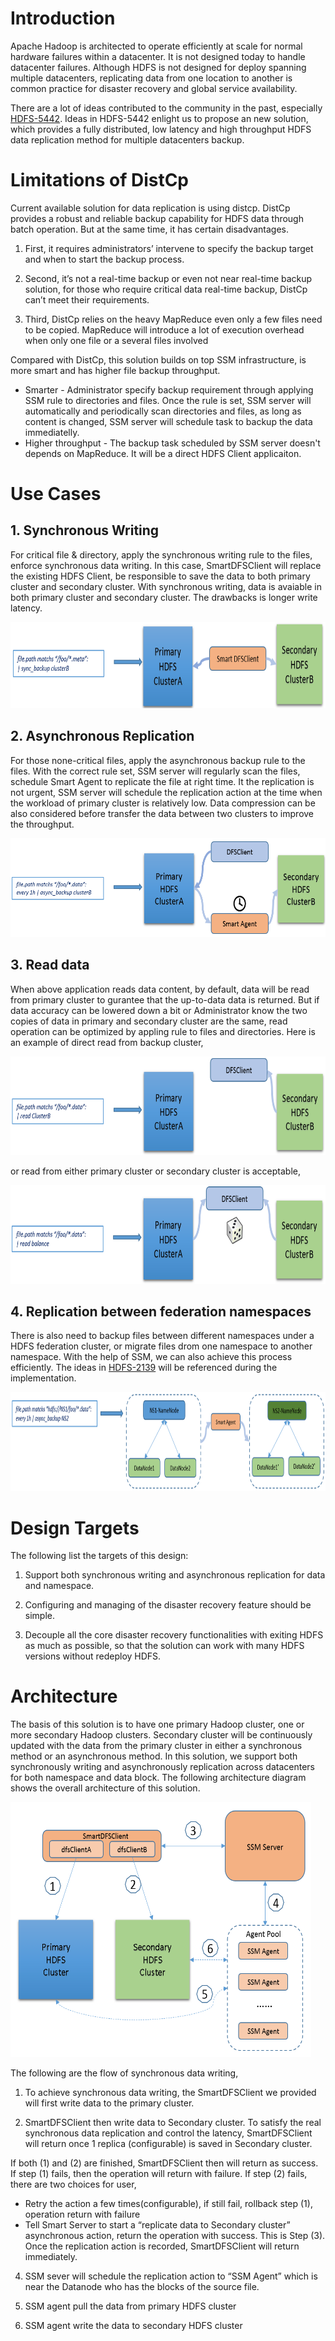 Introduction 
=============

Apache Hadoop is architected to operate efficiently at scale for normal
hardware failures within a datacenter. It is not designed today to
handle datacenter failures. Although HDFS is not designed for deploy
spanning multiple datacenters, replicating data from one location to
another is common practice for disaster recovery and global service
availability.

There are a lot of ideas contributed to the community in the past, especially [HDFS-5442](https://issues.apache.org/jira/browse/HDFS-5442). Ideas in HDFS-5442 enlight us to propose an new solution, which provides a fully distributed, low latency and high
throughput HDFS data replication method for multiple datacenters backup.

Limitations of DistCp
=====================

Current available solution for data replication is using distcp. DistCp
provides a robust and reliable backup capability for HDFS data through
batch operation. But at the same time, it has certain disadvantages.

1.  First, it requires administrators’ intervene to specify the backup
    target and when to start the backup process.

2.  Second, it’s not a real-time backup or even not near real-time
    backup solution, for those who require critical data real-time
    backup, DistCp can’t meet their requirements.

3.  Third, DistCp relies on the heavy MapReduce even only a few files
    need to be copied. MapReduce will introduce a lot of execution
    overhead when only one file or a several files involved

Compared with DistCp, this solution builds on top SSM infrastructure, is more smart and has higher file backup 
throughput. 
* Smarter - Administrator specify backup requirement through applying SSM rule to directories and files. Once the rule is set, SSM server will automatically and periodically scan directories and files, as long as content is changed, SSM server will schedule task to backup the data immediatelly. 
* Higher throughput - The backup task scheduled by SSM server doesn't depends on MapReduce. It will be a direct HDFS Client applicaiton. 

Use Cases
==============================
## 1.  Synchronous Writing

For critical file & directory, apply the synchronous writing rule to the
files, enforce synchronous data writing. In this case, SmartDFSClient
will replace the existing HDFS Client, be responsible to save the data
to both primary cluster and secondary cluster. With synchronous writing, data
is avaiable in both primary cluster and secondary cluster. The drawbacks is 
longer write latency.

<img src="./dr-sync-backup.png" width="681" height="138" />
 

## 2. Asynchronous Replication

For those none-critical files, apply the asynchronous backup rule to the
files. With the correct rule set, SSM server will regularly scan the
files, schedule Smart Agent to replicate the file at right time. It the
replication is not urgent, SSM server will schedule the replication
action at the time when the workload of primary cluster is relatively
low. Data compression can be also considered before transfer the data
between two clusters to improve the throughput.

<img src="./dr-async-backup.png" width="681" height="158" />

## 3. Read data

When above application reads data content, by default, data will be read from primary cluster to gurantee that the up-to-data data is returned. But if data accuracy can be lowered down a bit or Administrator know the two copies of data in primary and secondary cluster are the same, read operation can be optimized by appling rule to files and directories. Here is an example of direct read from backup cluster, 

<img src="./dr-read-direct.png" width="681" height="158" />

or read from either primary cluster or secondary cluster is acceptable,

<img src="./dr-read-balance.png" width="681" height="158" />

## 4. Replication between federation namespaces

There is also need to backup files between different namespaces under a HDFS federation cluster, or migrate files drom one namespace to another namespace. With the help of SSM, we can also achieve this process efficiently. The ideas in [HDFS-2139](https://issues.apache.org/jira/browse/HDFS-2139) will be referenced during the implementation. 

<img src="./dr-backup-between-namespace.png" width="681" height="158" />

Design Targets 
===============

The following list the targets of this design:

1. Support both synchronous writing and asynchronous replication for data and namespace.

2. Configuring and managing of the disaster recovery feature should be simple.

3. Decouple all the core disaster recovery functionalities with exiting HDFS as much as possible, so that the solution can work with many HDFS versions without redeploy HDFS.

Architecture
============

The basis of this solution is to have one primary Hadoop cluster, one or
more secondary Hadoop clusters. Secondary cluster will be continuously
updated with the data from the primary cluster in either a synchronous
method or an asynchronous method. In this solution, we support both
synchronously writing and asynchronously replication across datacenters
for both namespace and data block. The following architecture diagram
shows the overall architecture of this solution.

<img src="./high-level-disaster-recovery-arch.png" width="481" height="408" />

The following are the flow of synchronous data writing,

1.  To achieve synchronous data writing, the SmartDFSClient we provided
    will first write data to the primary cluster.

2.  SmartDFSClient then write data to Secondary cluster. To satisfy the
    real synchronous data replication and control the latency,
    SmartDFSClient will return once 1 replica (configurable) is saved in
    Secondary cluster.

If both (1) and (2) are finished, SmartDFSClient then will return as
success. If step (1) fails, then the operation will return with failure.
If step (2) fails, there are two choices for user,

* Retry the action a few times(configurable), if still fail, rollback
  step (1), operation return with failure
* Tell Smart Server to start a “replicate data to Secondary cluster”
  asynchronous action, return the operation with success. This is
  Step (3). Once the replication action is recorded, SmartDFSClient
  will return immediately.

4.  SSM sever will schedule the replication action to “SSM Agent” which
    is near the Datanode who has the blocks of the source file.

5.  SSM agent pull the data from primary HDFS cluster

6.  SSM agent write the data to secondary HDFS cluster


